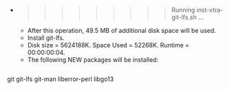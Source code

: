 * >>>>>>>>> Running inst-xtra-git-lfs.sh ...
  * After this operation, 49.5 MB of additional disk space will be used.
  * Install git-lfs.
  * Disk size = 5624188K. Space Used = 52268K. Runtime = 00:00:00:04.
  * The following NEW packages will be installed:
  ```bash
git git-lfs git-man liberror-perl libgo13
  ```
